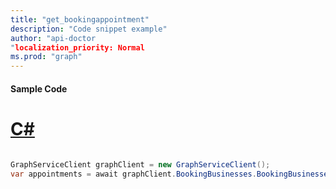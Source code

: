 ```yaml
---
title: "get_bookingappointment"
description: "Code snippet example" 
author: "api-doctor
"localization_priority: Normal
ms.prod: "graph"
--- 
```

#### Sample Code
# [C#](#tab/Csharp)

```C#

GraphServiceClient graphClient = new GraphServiceClient();
var appointments = await graphClient.BookingBusinesses.BookingBusinesses.Appointments.Appointments.Request().GetAsync();

```